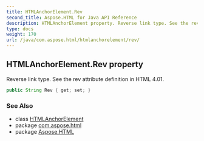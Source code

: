 ```yaml
---
title: HTMLAnchorElement.Rev
second_title: Aspose.HTML for Java API Reference
description: HTMLAnchorElement property. Reverse link type. See the rev attribute definition in HTML 4.01
type: docs
weight: 170
url: /java/com.aspose.html/htmlanchorelement/rev/
---
```

## HTMLAnchorElement.Rev property

Reverse link type. See the rev attribute definition in HTML 4.01.

```java
public String Rev { get; set; }
```

### See Also

* class [HTMLAnchorElement](../)
* package [com.aspose.html](../../../com.aspose.html/)
* package [Aspose.HTML](../../../)
